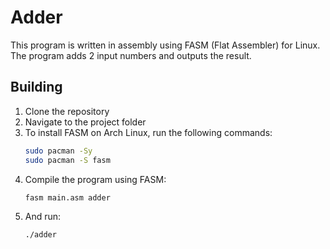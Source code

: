 # Adder

This program is written in assembly using FASM (Flat Assembler) for Linux.  
The program adds 2 input numbers and outputs the result.

## Building

1. Clone the repository
2. Navigate to the project folder
3. To install FASM on Arch Linux, run the following commands:
    ```bash
    sudo pacman -Sy
    sudo pacman -S fasm
    ```
4. Compile the program using FASM:
    ```bash
    fasm main.asm adder
    ```
5. And run:
    ```
    ./adder
    ```
